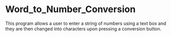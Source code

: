 # Word_to_Number_Conversion
This program allows a user to enter a string of numbers using a text box and they are then changed into characters upon pressing a conversion button.
